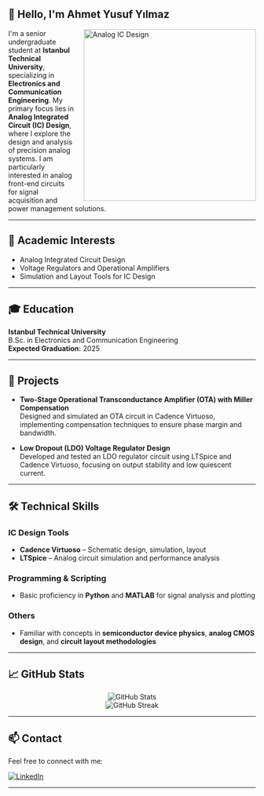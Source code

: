 ## 👋 Hello, I'm Ahmet Yusuf Yılmaz


<img align="right" alt="Analog IC Design" width="350" style="margin-left: 20px;" src="https://www.allaboutcircuits.com/uploads/articles/Widlar_wasn%E2%80%99t_a_fan_of_digital_circuits.jpg">

I'm a senior undergraduate student at **Istanbul Technical University**, specializing in **Electronics and Communication Engineering**. My primary focus lies in **Analog Integrated Circuit (IC) Design**, where I explore the design and analysis of precision analog systems. I am particularly interested in analog front-end circuits for signal acquisition and power management solutions.

---

## 🧠 Academic Interests
- Analog Integrated Circuit Design
- Voltage Regulators and Operational Amplifiers
- Simulation and Layout Tools for IC Design

---

## 🎓 Education
**Istanbul Technical University**  
B.Sc. in Electronics and Communication Engineering  
**Expected Graduation:** 2025

---

## 🧪 Projects
- **Two-Stage Operational Transconductance Amplifier (OTA) with Miller Compensation**  
  Designed and simulated an OTA circuit in Cadence Virtuoso, implementing compensation techniques to ensure phase margin and bandwidth.

- **Low Dropout (LDO) Voltage Regulator Design**  
  Developed and tested an LDO regulator circuit using LTSpice and Cadence Virtuoso, focusing on output stability and low quiescent current.

---

## 🛠️ Technical Skills

### IC Design Tools
- **Cadence Virtuoso** – Schematic design, simulation, layout
- **LTSpice** – Analog circuit simulation and performance analysis

### Programming & Scripting
- Basic proficiency in **Python** and **MATLAB** for signal analysis and plotting

### Others
- Familiar with concepts in **semiconductor device physics**, **analog CMOS design**, and **circuit layout methodologies**

---

## 📈 GitHub Stats
<div align="center">
  <img src="https://github-readme-stats.vercel.app/api?username=yilmazahme&show_icons=true&theme=tokyonight" alt="GitHub Stats" />
  <br/>
  <img src="https://github-readme-streak-stats.herokuapp.com/?user=yilmazahme&theme=tokyonight" alt="GitHub Streak" />
</div>

---

## 📫 Contact
Feel free to connect with me:

[![LinkedIn](https://img.shields.io/badge/LinkedIn-0077B5?style=for-the-badge&logo=linkedin&logoColor=white)](https://www.linkedin.com/in/yilmazahme/)

---
